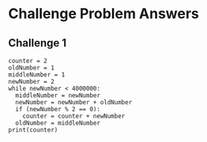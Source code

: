 # Challenge Problem Answers

## Challenge 1
```
counter = 2
oldNumber = 1
middleNumber = 1
newNumber = 2
while newNumber < 4000000:
  middleNumber = newNumber
  newNumber = newNumber + oldNumber 
  if (newNumber % 2 == 0):
    counter = counter + newNumber
  oldNumber = middleNumber
print(counter)

```
